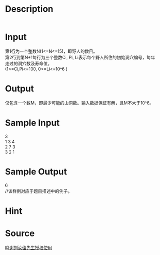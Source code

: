 
# Description

<div class="content"><p><img border="0" src="/source/bzoj/1407/img/aHR0cHM6Ly9seWRzeS5jb20vSnVkZ2VPbmxpbmUvaW1hZ2VzLzE0MDcuanBn.jpg" alt=""/></p></div>

# Input

<div class="content"><div>第1行为一个整数N(1&lt;=N&lt;=15)，即野人的数目。</div>
<div>第2行到第N+1每行为三个整数Ci, Pi, Li表示每个野人所住的初始洞穴编号，每年走过的洞穴数及寿命值。</div>
<div>(1&lt;=Ci,Pi&lt;=100, 0&lt;=Li&lt;=10^6 )</div></div>

# Output

<div class="content"><p>仅包含一个数M，即最少可能的山洞数。输入数据保证有解，且M不大于10^6。</p></div>

# Sample Input

<div class="content"><span class="sampledata">3<br/>
1     3      4<br/>
2     7      3<br/>
3     2      1</span></div>

# Sample Output

<div class="content"><span class="sampledata">6<br/>
//该样例对应于题目描述中的例子。<br/>
</span></div>

# Hint

<div class="content"><p></p></div>

# Source

<div class="content"><p><a href="problemset.php?search=鸣谢刘汝佳先生授权使用">鸣谢刘汝佳先生授权使用</a></p></div>

